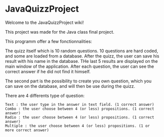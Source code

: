 # JavaQuizzProject

Welcome to the JavaQuizzProject wiki!

This project was made for the Java class final project.

This programm offer a few fonctionnalities:

The quizz itself which is 10 random questions. 10 questions are hard coded, and some are loaded from a database. After the quizz, the user can save his result with his name in the database. THe last 5 results are displayed on the main window of the application. After each question, the user can see the correct answer if he did not find it himself.

The second part is the possibility to create you own question, which you can save on the database, and will then be use during the quizz.

There are 4 differents type of question:

    Text : the user type in the answer in text field. (1 correct answer)
    Combo : the user choose between 4 (or less) propositions. (1 correct answer)
    Radio : the user choose between 4 (or less) propositions. (1 correct answer)
    Multiple : the user choose between 4 (or less) propositions. (1 or more correct answer)


